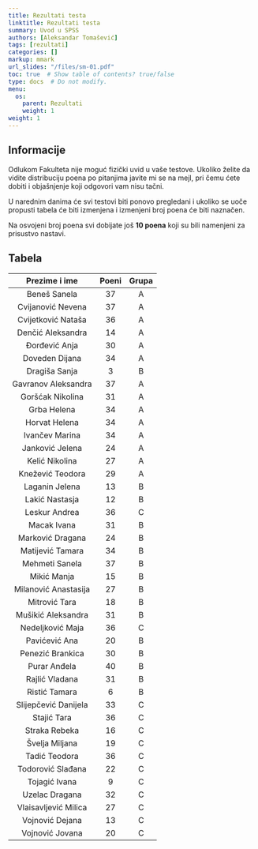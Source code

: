 ```yaml
---
title: Rezultati testa
linktitle: Rezultati testa
summary: Uvod u SPSS
authors: [Aleksandar Tomašević]
tags: [rezultati]
categories: []
markup: mmark
url_slides: "/files/sm-01.pdf"
toc: true  # Show table of contents? true/false
type: docs  # Do not modify.
menu:
  os:
    parent: Rezultati
    weight: 1
weight: 1
---
```


## Informacije

Odlukom Fakulteta nije moguć fizički uvid u vaše testove. Ukoliko želite da vidite distribuciju poena po pitanjima javite mi se na mejl, pri čemu ćete dobiti i objašnjenje koji odgovori vam nisu tačni.

U narednim danima će svi testovi biti ponovo pregledani i ukoliko se uoče propusti tabela će biti izmenjena i izmenjeni broj poena će biti naznačen.

Na osvojeni broj poena svi dobijate još **10 poena** koji su bili namenjeni za prisustvo nastavi.


## Tabela

|     Prezime i ime    | Poeni | Grupa |
|:--------------------:|:-----:|:-----:|
|     Beneš Sanela     |   37  |   A   |
|   Cvijanović Nevena  |   37  |   A   |
|  Cvijetković Nataša  |   36  |   A   |
|   Denčić Aleksandra  |   14  |   A   |
|     Đorđević Anja    |   30  |   A   |
|    Doveden Dijana    |   34  |   A   |
|     Dragiša Sanja    |   3   |   B   |
|  Gavranov Aleksandra |   37  |   A   |
|   Goršćak Nikolina   |   31  |   A   |
|      Grba Helena     |   34  |   A   |
|     Horvat Helena    |   34  |   A   |
|    Ivančev Marina    |   34  |   A   |
|    Janković Jelena   |   24  |   A   |
|    Kelić Nikolina    |   27  |   A   |
|   Knežević Teodora   |   29  |   A   |
|    Laganin Jelena    |   13  |   B   |
|    Lakić Nastasja    |   12  |   B   |
|     Leskur Andrea    |   36  |   C   |
|      Macak Ivana     |   31  |   B   |
|   Marković Dragana   |   24  |   B   |
|   Matijević Tamara   |   34  |   B   |
|    Mehmeti Sanela    |   37  |   B   |
|      Mikić Manja     |   15  |   B   |
| Milanović Anastasija |   27  |   B   |
|     Mitrović Tara    |   18  |   B   |
|  Mušikić Aleksandra  |   31  |   B   |
|   Nedeljković Maja   |   36  |   C   |
|     Pavićević Ana    |   20  |   B   |
|   Penezić Brankica   |   30  |   B   |
|     Purar Anđela     |   40  |   B   |
|    Rajlić Vladana    |   31  |   B   |
|     Ristić Tamara    |   6   |   B   |
| Slijepčević Danijela |   33  |   C   |
|      Stajić Tara     |   36  |   C   |
|     Straka Rebeka    |   16  |   C   |
|    Švelja Miljana    |   19  |   C   |
|     Tadić Teodora    |   36  |   C   |
|   Todorović Slađana  |   22  |   C   |
|     Tojagić Ivana    |   9   |   C   |
|    Uzelac Dragana    |   32  |   C   |
| Vlaisavljević Milica |   27  |   C   |
|    Vojnović Dejana   |   13  |   C   |
|    Vojnović Jovana   |   20  |   C   |